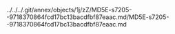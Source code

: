../../../.git/annex/objects/1j/zZ/MD5E-s7205--9718370864fcd17bc13bacdfbf87eaac.md/MD5E-s7205--9718370864fcd17bc13bacdfbf87eaac.md